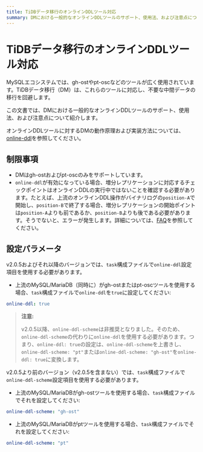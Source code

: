 ```yaml
---
title: TiDBデータ移行のオンラインDDLツール対応
summary: DMにおける一般的なオンラインDDLツールのサポート、使用法、および注意点について学びます。
---
```


# TiDBデータ移行のオンラインDDLツール対応

MySQLエコシステムでは、gh-ostやpt-oscなどのツールが広く使用されています。TiDBデータ移行（DM）は、これらのツールに対応し、不要な中間データの移行を回避します。

この文書では、DMにおける一般的なオンラインDDLツールのサポート、使用法、および注意点について紹介します。

オンラインDDLツールに対するDMの動作原理および実装方法については、[online-ddl](/dm/feature-online-ddl.md)を参照してください。

## 制限事項

- DMはgh-ostおよびpt-oscのみをサポートしています。
- `online-ddl`が有効になっている場合、増分レプリケーションに対応するチェックポイントはオンラインDDLの実行中ではないことを確認する必要があります。たとえば、上流のオンラインDDL操作がバイナリログの`position-A`で開始し、`position-B`で終了する場合、増分レプリケーションの開始ポイントは`position-A`よりも前であるか、`position-B`よりも後である必要があります。そうでないと、エラーが発生します。詳細については、[FAQ](/dm/dm-faq.md#how-to-handle-the-error-returned-by-the-ddl-operation-related-to-the-gh-ost-table-after-online-ddl-true-is-set)を参照してください。

## 設定パラメータ

<SimpleTab>
<div label="v2.0.5 およびそれ以降">

v2.0.5およびそれ以降のバージョンでは、`task`構成ファイルで`online-ddl`設定項目を使用する必要があります。

- 上流のMySQL/MariaDB（同時に）がgh-ostまたはpt-oscツールを使用する場合、`task`構成ファイルで`online-ddl`を`true`に設定してください:

```yml
online-ddl: true
```

> **注意:**
>
> v2.0.5以降、`online-ddl-scheme`は非推奨となりました。そのため、`online-ddl-scheme`の代わりに`online-ddl`を使用する必要があります。つまり、`online-ddl: true`の設定は、`online-ddl-scheme`を上書きし、`online-ddl-scheme: "pt"`または`online-ddl-scheme: "gh-ost"`を`online-ddl: true`に変換します。

</div>

<div label="v2.0.5 より前">

v2.0.5より前のバージョン（v2.0.5を含まない）では、`task`構成ファイルで`online-ddl-scheme`設定項目を使用する必要があります。

- 上流のMySQL/MariaDBがgh-ostツールを使用する場合、`task`構成ファイルでそれを設定してください:

```yml
online-ddl-scheme: "gh-ost"
```

- 上流のMySQL/MariaDBがptツールを使用する場合、`task`構成ファイルでそれを設定してください:

```yml
online-ddl-scheme: "pt"
```

</div>
</SimpleTab>